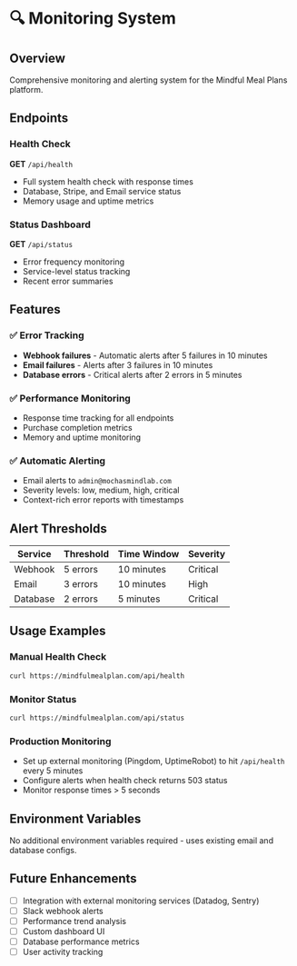 # 🔍 Monitoring System

## Overview
Comprehensive monitoring and alerting system for the Mindful Meal Plans platform.

## Endpoints

### Health Check
**GET** `/api/health`
- Full system health check with response times
- Database, Stripe, and Email service status
- Memory usage and uptime metrics

### Status Dashboard
**GET** `/api/status`
- Error frequency monitoring
- Service-level status tracking
- Recent error summaries

## Features

### ✅ Error Tracking
- **Webhook failures** - Automatic alerts after 5 failures in 10 minutes
- **Email failures** - Alerts after 3 failures in 10 minutes
- **Database errors** - Critical alerts after 2 errors in 5 minutes

### ✅ Performance Monitoring
- Response time tracking for all endpoints
- Purchase completion metrics
- Memory and uptime monitoring

### ✅ Automatic Alerting
- Email alerts to `admin@mochasmindlab.com`
- Severity levels: low, medium, high, critical
- Context-rich error reports with timestamps

## Alert Thresholds

| Service | Threshold | Time Window | Severity |
|---------|-----------|-------------|----------|
| Webhook | 5 errors | 10 minutes | Critical |
| Email | 3 errors | 10 minutes | High |
| Database | 2 errors | 5 minutes | Critical |

## Usage Examples

### Manual Health Check
```bash
curl https://mindfulmealplan.com/api/health
```

### Monitor Status
```bash
curl https://mindfulmealplan.com/api/status
```

### Production Monitoring
- Set up external monitoring (Pingdom, UptimeRobot) to hit `/api/health` every 5 minutes
- Configure alerts when health check returns 503 status
- Monitor response times > 5 seconds

## Environment Variables
No additional environment variables required - uses existing email and database configs.

## Future Enhancements
- [ ] Integration with external monitoring services (Datadog, Sentry)
- [ ] Slack webhook alerts
- [ ] Performance trend analysis
- [ ] Custom dashboard UI
- [ ] Database performance metrics
- [ ] User activity tracking